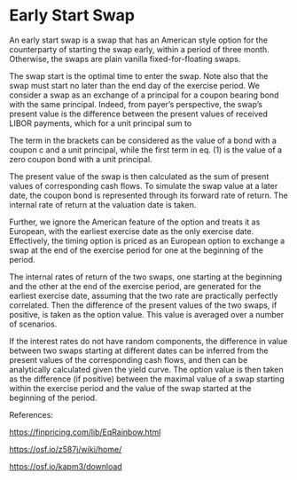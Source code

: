 # Early Start Swap

An early start swap is a swap that has an American style option for the counterparty of starting the swap early, within a period of three month. Otherwise, the swaps are plain vanilla fixed-for-floating swaps.

The swap start is the optimal time to enter the swap. Note also that the swap must start no later than the end day of the exercise period. We consider a swap as an exchange of a principal for a coupon bearing bond with the same principal. Indeed, from payer’s perspective, the swap’s present value is the difference between the present values of received LIBOR payments, which for a unit principal sum to

The term in the brackets can be considered as the value of a bond with a coupon c and a unit principal, while the first term in eq. (1) is the value of a zero coupon bond with a unit principal.

The present value of the swap is then calculated as the sum of present values of corresponding cash flows. To simulate the swap value at a later date, the coupon bond is represented through its forward rate of return. The internal rate of return at the valuation date is taken.

Further, we ignore the American feature of the option and treats it as European, with the earliest exercise date as the only exercise date. Effectively, the timing option is priced as an European option to exchange a swap at the end of the exercise period for one at the beginning of the period. 

The internal rates of return of the two swaps, one starting at the beginning and the other at the end of the exercise period, are generated for the earliest exercise date, assuming that the two rate are practically perfectly correlated. Then the difference of the present values of the two swaps, if positive, is taken as the option value. This value is averaged over a number of scenarios.

If the interest rates do not have random components, the difference in value between two swaps starting at different dates can be inferred from the present values of the corresponding cash flows, and then can be analytically calculated given the yield curve. The option value is then taken as the difference (if positive) between the maximal value of a swap starting within the exercise period and the value of the swap started at the beginning of the period.

References:

https://finpricing.com/lib/EqRainbow.html

https://osf.io/z587j/wiki/home/

https://osf.io/kapm3/download
